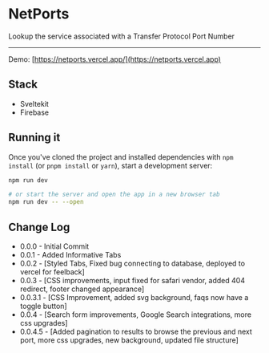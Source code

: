 # NetPorts

Lookup the service associated with a Transfer Protocol Port Number

---
Demo: [https://netports.vercel.app/](https://netports.vercel.app)

## Stack

- Sveltekit
- Firebase

## Running it

Once you've cloned the project and installed dependencies with `npm install` (or `pnpm install` or `yarn`), start a development server:

```bash
npm run dev

# or start the server and open the app in a new browser tab
npm run dev -- --open
```

## Change Log

- 0.0.0 - Initial Commit
- 0.0.1 - Added Informative Tabs
- 0.0.2 - [Styled Tabs, Fixed bug connecting to database, deployed to vercel for feelback]
- 0.0.3 - [CSS improvements, input fixed for safari vendor, added 404 redirect, footer changed appearance]
- 0.0.3.1 - [CSS Improvement, added svg background, faqs now have a toggle button]
- 0.0.4 - [Search form improvements, Google Search integrations, more css upgrades]
- 0.0.4.5 - [Added pagination to results to browse the previous and next port, more css upgrades, new background, updated file structure]